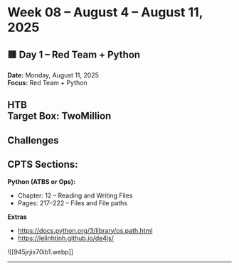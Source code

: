 # Week 08 – August 4  – August 11, 2025

## 🟥 Day 1 – Red Team + Python  
**Date:** Monday, August 11, 2025  
**Focus:** Red Team + Python  

**HTB**  
**Target Box:** TwoMillion
- 

**Challenges**  
- 

**CPTS Sections:**  
- 

**Python (ATBS or Ops):**  
- Chapter: 12 – Reading and Writing Files  
- Pages: 217–222 – Files and File paths

**Extras**  
- https://docs.python.org/3/library/os.path.html  
- https://lelinhtinh.github.io/de4js/
  
  

![[945jrjix70ib1.webp]]

---